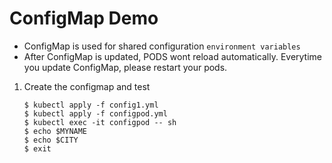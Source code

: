 # ConfigMap Demo

* ConfigMap is used for shared configuration `environment variables`
* After ConfigMap is updated, PODS wont reload automatically. Everytime you update ConfigMap, please restart your pods.

1.  Create the configmap and test

    ```
    $ kubectl apply -f config1.yml
    $ kubectl apply -f configpod.yml
    $ kubectl exec -it configpod -- sh
    $ echo $MYNAME
    $ echo $CITY
    $ exit
    ```